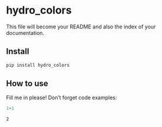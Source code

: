 # hydro_colors

<!-- WARNING: THIS FILE WAS AUTOGENERATED! DO NOT EDIT! -->

This file will become your README and also the index of your
documentation.

## Install

``` sh
pip install hydro_colors
```

## How to use

Fill me in please! Don’t forget code examples:

``` python
1+1
```

    2
